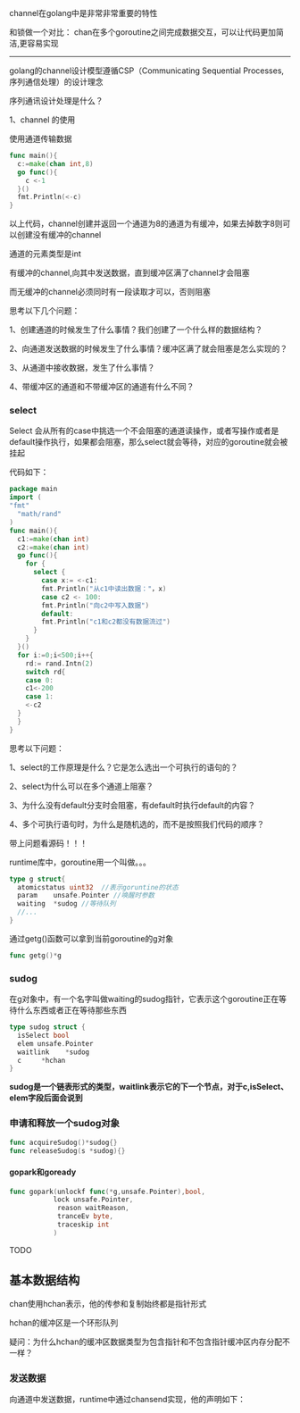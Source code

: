 channel在golang中是非常非常重要的特性

和锁做一个对比：
chan在多个goroutine之间完成数据交互，可以让代码更加简洁,更容易实现
***

golang的channel设计模型遵循CSP（Communicating Sequential Processes,序列通信处理）的设计理念

序列通讯设计处理是什么？



1、channel 的使用

 使用通道传输数据

```go
func main(){
  c:=make(chan int,8)
  go func(){
    c <-1
  }()
  fmt.Println(<-c)
}
```

以上代码，channel创建并返回一个通道为8的通道为有缓冲，如果去掉数字8则可以创建没有缓冲的channel

通道的元素类型是int

有缓冲的channel,向其中发送数据，直到缓冲区满了channel才会阻塞

而无缓冲的channel必须同时有一段读取才可以，否则阻塞

思考以下几个问题：

1、创建通道的时候发生了什么事情？我们创建了一个什么样的数据结构？

2、向通道发送数据的时候发生了什么事情？缓冲区满了就会阻塞是怎么实现的？

3、从通道中接收数据，发生了什么事情？

4、带缓冲区的通道和不带缓冲区的通道有什么不同？

### select

Select 会从所有的case中挑选一个不会阻塞的通道读操作，或者写操作或者是default操作执行，如果都会阻塞，那么select就会等待，对应的goroutine就会被挂起

代码如下：

```go
package main
import (
"fmt"
  "math/rand"
)
func main(){
  c1:=make(chan int)
  c2:=make(chan int)
  go func(){
    for {
      select {
        case x:= <-c1:
        fmt.Println("从c1中读出数据："，x)
        case c2 <- 100:
        fmt.Println("向c2中写入数据")
        default:
        fmt.Println("c1和c2都没有数据流过")
      }
    }
  }()
  for i:=0;i<500;i++{
    rd:= rand.Intn(2)
    switch rd{
    case 0:
    c1<-200
    case 1:
    <-c2
  }
  }
}
```

思考以下问题：

1、select的工作原理是什么？它是怎么选出一个可执行的语句的？

2、select为什么可以在多个通道上阻塞？

3、为什么没有default分支时会阻塞，有default时执行default的内容？

4、多个可执行语句时，为什么是随机选的，而不是按照我们代码的顺序？

带上问题看源码！！！

runtime库中，goroutine用一个叫做。。。

```go
type g struct{
  atomicstatus uint32  //表示goruntine的状态
  param    unsafe.Pointer //唤醒时参数
  waiting  *sudog //等待队列
  //...
}

```

通过getg()函数可以拿到当前goroutine的g对象

```go
func getg()*g
```

### sudog

在g对象中，有一个名字叫做waiting的sudog指针，它表示这个goroutine正在等待什么东西或者正在等待那些东西

```go
type sudog struct {
  isSelect bool
  elem unsafe.Pointer
  waitlink    *sudog
  c     *hchan
}

```

**sudog是一个链表形式的类型，waitlink表示它的下一个节点，对于c,isSelect、elem字段后面会说到**

### 申请和释放一个sudog对象

```go
func acquireSudog()*sudog{}
func releaseSudog(s *sudog){}
```

####  gopark和goready

```go
func gopark(unlockf func(*g,unsafe.Pointer),bool,
           lock unsafe.Pointer,
            reason waitReason,
            tranceEv byte,
            traceskip int
           )
```

TODO

## 基本数据结构

chan使用hchan表示，他的传参和复制始终都是指针形式



hchan的缓冲区是一个环形队列

疑问：为什么hchan的缓冲区数据类型为包含指针和不包含指针缓冲区内存分配不一样？

### 发送数据

向通道中发送数据，runtime中通过chansend实现，他的声明如下：














